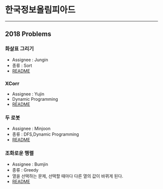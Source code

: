 
# 한국정보올림피아드 




---
##  2018 Problems

### 화살표 그리기

* Assignee : Jungin
* 종류 : Sort
* [README](2018/화살표그리기)

### XCorr

* Assignee : Yujin
* Dynamic Programming
* [README](2018/XCorr)


### 두 로봇

* Assignee : Minjoon
* 종류 : DFS,Dynamic Programming
* [README](2018/두_로봇)

### 조화로운 행렬

* Assignee : Bumjin
* 종류 : Greedy 
* 열을 선택하는 문제, 선택할 때마다 다른 열의 값이 바뀌게 된다. 
* [README](2018/조화로운_행렬)

